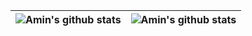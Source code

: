 

| ![Amin's github stats](https://github-readme-stats.vercel.app/api?username=ThingCoder&show_icons=true&theme=dracula&title_color=4caf50&icon_color=ffb74d&hide_title=true) | ![Amin's github stats](https://github-readme-stats.vercel.app/api/top-langs/?username=ThingCoder&layout=compact&theme=dracula&title_color=FFFFFF) |
| --- | --- | 
